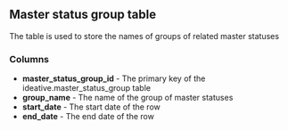 ## Master status group table

The table is used to store the names of groups of related master statuses

### Columns

- **master_status_group_id** - The primary key of the ideative.master_status_group table
- **group_name** - The name of the group of master statuses
- **start_date** - The start date of the row
- **end_date** - The end date of the row